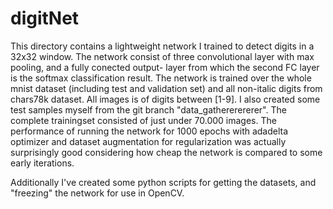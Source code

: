 # digitNet 
This directory contains a lightweight network I trained to detect digits in a 32x32 window. 
The network consist of three convolutional layer with max pooling, and a fully conected output-
layer from which the second FC layer is the softmax classification result. 
The network is trained over the whole mnist dataset (including test and validation set) and
all non-italic digits from chars78k dataset. All images is of digits between [1-9]. I also
created some test samples myself from the git branch "data_gathererererer". The complete 
trainingset consisted of just under 70.000 images. 
The performance of running the network for 1000 epochs with adadelta optimizer and dataset
augmentation for regularization was actually surprisingly good considering how cheap the 
network is compared to some early iterations.

Additionally I've created some python scripts for getting the datasets, and "freezing" the 
network for use in OpenCV.

